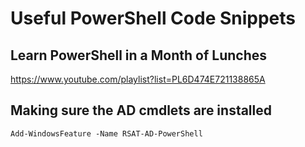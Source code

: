 # Useful PowerShell Code Snippets  
  
## Learn PowerShell in a Month of Lunches  
https://www.youtube.com/playlist?list=PL6D474E721138865A  
  
## Making sure the AD cmdlets are installed  
`Add-WindowsFeature -Name RSAT-AD-PowerShell`  
